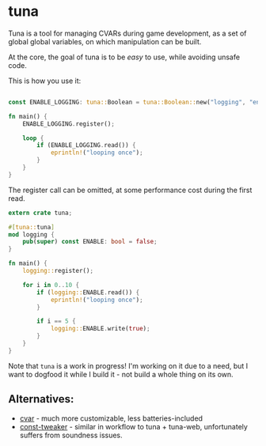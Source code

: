 # tuna

Tuna is a tool for managing CVARs during game development, as a set of global
global variables, on which manipulation can be built.

At the core, the goal of tuna is to be *easy* to use, while avoiding unsafe
code.

This is how you use it:

``` rust

const ENABLE_LOGGING: tuna::Boolean = tuna::Boolean::new("logging", "enable", false);

fn main() {
    ENABLE_LOGGING.register();

    loop {
        if (ENABLE_LOGGING.read()) {
            eprintln!("looping once");
        }
    }
}
```

The register call can be omitted, at some performance cost during the first
read.

``` rust
extern crate tuna;

#[tuna::tuna]
mod logging {
	pub(super) const ENABLE: bool = false;
}

fn main() {
    logging::register();

    for i in 0..10 {
        if (logging::ENABLE.read()) {
            eprintln!("looping once");
        }

		if i == 5 {
		    logging::ENABLE.write(true);
		}
    }
}
```

Note that `tuna` is a work in progress! I'm working on it due to a need, but I
want to dogfood it while I build it - not build a whole thing on its own.

## Alternatives:

* [cvar](https://crates.io/crates/cvar) - much more customizable, less batteries-included
* [const-tweaker](https://crates.io/crates/const-tweaker) - similar in workflow to tuna + tuna-web, unfortunately suffers from soundness issues.
